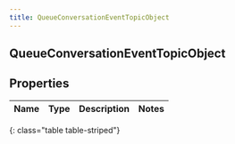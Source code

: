 ```yaml
---
title: QueueConversationEventTopicObject
---
```

## QueueConversationEventTopicObject


## Properties

| Name | Type | Description | Notes |
| ------------ | ------------- | ------------- | ------------- |
{: class="table table-striped"}



